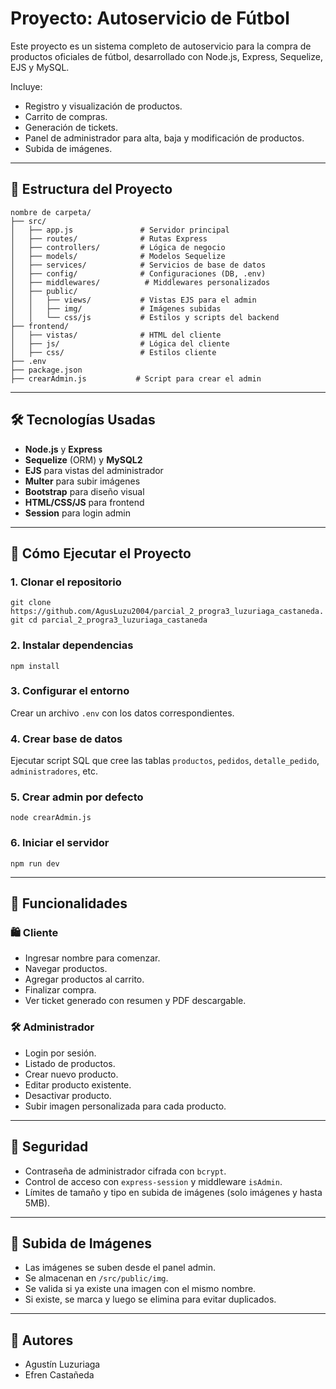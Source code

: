 # Proyecto: Autoservicio de Fútbol

Este proyecto es un sistema completo de autoservicio para la compra de productos oficiales de fútbol, desarrollado con Node.js, Express, Sequelize, EJS y MySQL.

Incluye:

* Registro y visualización de productos.
* Carrito de compras.
* Generación de tickets.
* Panel de administrador para alta, baja y modificación de productos.
* Subida de imágenes.

---

## 📁 Estructura del Proyecto

```
nombre de carpeta/
├── src/
│   ├── app.js               # Servidor principal
│   ├── routes/              # Rutas Express
│   ├── controllers/         # Lógica de negocio
│   ├── models/              # Modelos Sequelize
│   ├── services/            # Servicios de base de datos
│   ├── config/              # Configuraciones (DB, .env)
│   ├── middlewares/          # Middlewares personalizados
│   ├── public/
│   │   ├── views/           # Vistas EJS para el admin
│   │   ├── img/             # Imágenes subidas
│   │   └── css/js           # Estilos y scripts del backend
├── frontend/
│   ├── vistas/              # HTML del cliente
│   ├── js/                  # Lógica del cliente
│   ├── css/                 # Estilos cliente
├── .env
├── package.json
├── crearAdmin.js           # Script para crear el admin
```

---

## 🛠 Tecnologías Usadas

* **Node.js** y **Express**
* **Sequelize** (ORM) y **MySQL2**
* **EJS** para vistas del administrador
* **Multer** para subir imágenes
* **Bootstrap** para diseño visual
* **HTML/CSS/JS** para frontend
* **Session** para login admin

---

## 🚀 Cómo Ejecutar el Proyecto

### 1. Clonar el repositorio

`git clone https://github.com/AgusLuzu2004/parcial_2_progra3_luzuriaga_castaneda.git
cd parcial_2_progra3_luzuriaga_castaneda`

### 2. Instalar dependencias

`npm install`

### 3. Configurar el entorno

Crear un archivo `.env` con los datos correspondientes.

### 4. Crear base de datos

Ejecutar script SQL que cree las tablas `productos`, `pedidos`, `detalle_pedido`, `administradores`, etc.

### 5. Crear admin por defecto

`node crearAdmin.js`

### 6. Iniciar el servidor

`npm run dev`

---

## 🧪 Funcionalidades

### 🛍 Cliente

* Ingresar nombre para comenzar.
* Navegar productos.
* Agregar productos al carrito.
* Finalizar compra.
* Ver ticket generado con resumen y PDF descargable.

### 🛠 Administrador

* Login por sesión.
* Listado de productos.
* Crear nuevo producto.
* Editar producto existente.
* Desactivar producto.
* Subir imagen personalizada para cada producto.

---

## 🔐 Seguridad

* Contraseña de administrador cifrada con `bcrypt`.
* Control de acceso con `express-session` y middleware `isAdmin`.
* Límites de tamaño y tipo en subida de imágenes (solo imágenes y hasta 5MB).

---

## 📂 Subida de Imágenes

* Las imágenes se suben desde el panel admin.
* Se almacenan en `/src/public/img`.
* Se valida si ya existe una imagen con el mismo nombre.
* Si existe, se marca y luego se elimina para evitar duplicados.

---

## 👥 Autores

* Agustín Luzuriaga
* Efren Castañeda

